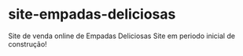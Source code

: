 # site-empadas-deliciosas
Site de venda online de Empadas Deliciosas
Site em periodo inicial de construção!
